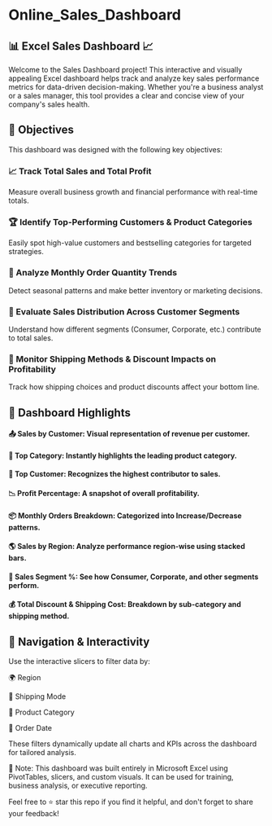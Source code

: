 # Online_Sales_Dashboard
## 📊 Excel Sales Dashboard 📈
Welcome to the Sales Dashboard project! This interactive and visually appealing Excel dashboard helps track and analyze key sales performance metrics for data-driven decision-making. Whether you're a business analyst or a sales manager, this tool provides a clear and concise view of your company's sales health.

## 🎯 Objectives
This dashboard was designed with the following key objectives:

### 📈 Track Total Sales and Total Profit
Measure overall business growth and financial performance with real-time totals.

### 🏆 Identify Top-Performing Customers & Product Categories
Easily spot high-value customers and bestselling categories for targeted strategies.

### 📅 Analyze Monthly Order Quantity Trends
Detect seasonal patterns and make better inventory or marketing decisions.

### 🧩 Evaluate Sales Distribution Across Customer Segments
Understand how different segments (Consumer, Corporate, etc.) contribute to total sales.

### 🚚 Monitor Shipping Methods & Discount Impacts on Profitability
Track how shipping choices and product discounts affect your bottom line.

## 📌 Dashboard Highlights
#### 📤 Sales by Customer: Visual representation of revenue per customer.

#### 🏢 Top Category: Instantly highlights the leading product category.

#### 👥 Top Customer: Recognizes the highest contributor to sales.

#### 📉 Profit Percentage: A snapshot of overall profitability.

#### 📦 Monthly Orders Breakdown: Categorized into Increase/Decrease patterns.

#### 🌎 Sales by Region: Analyze performance region-wise using stacked bars.

#### 🧾 Sales Segment %: See how Consumer, Corporate, and other segments perform.

#### 💰 Total Discount & Shipping Cost: Breakdown by sub-category and shipping method.

## 🧭 Navigation & Interactivity
Use the interactive slicers to filter data by:

🌍 Region

🚚 Shipping Mode

🛒 Product Category

📆 Order Date

These filters dynamically update all charts and KPIs across the dashboard for tailored analysis.

🔗 Note: This dashboard was built entirely in Microsoft Excel using PivotTables, slicers, and custom visuals. It can be used for training, business analysis, or executive reporting.

Feel free to ⭐ star this repo if you find it helpful, and don't forget to share your feedback!
